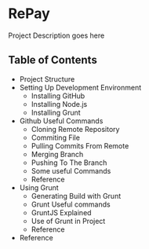 # RePay

Project Description goes here

## Table of Contents
  * Project Structure
  * Setting Up Development Environment
    * Installing GitHub
    * Installing Node.js
    * Installing Grunt
  * Github Useful Commands
    * Cloning Remote Repository
    * Commiting File
    * Pulling Commits From Remote
    * Merging Branch
    * Pushing To The Branch
    * Some useful Commands
    * Reference
  * Using Grunt
    * Generating Build with Grunt
    * Grunt Useful commands
    * GruntJS Explained
    * Use of Grunt in Project
    * Reference
  * Reference
